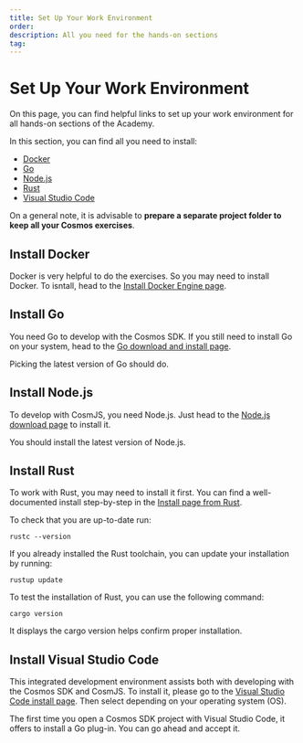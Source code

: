 ```yaml
---
title: Set Up Your Work Environment
order:
description: All you need for the hands-on sections
tag:
---
```


# Set Up Your Work Environment

On this page, you can find helpful links to set up your work environment for all hands-on sections of the Academy.

<HighlightBox type="learning">

In this section, you can find all you need to install:

* [Docker](https://www.docker.com/)
* [Go](https://go.dev/)
* [Node.js](https://nodejs.org/en/)
* [Rust](https://www.rust-lang.org/)
* [Visual Studio Code](https://code.visualstudio.com/)

</HighlightBox>

On a general note, it is advisable to **prepare a separate project folder to keep all your Cosmos exercises**.

## Install Docker

Docker is very helpful to do the exercises. So you may need to install Docker. To isntall, head to the [Install Docker Engine page](https://docs.docker.com/engine/install/).

## Install Go

You need Go to develop with the Cosmos SDK. If you still need to install Go on your system, head to the [Go download and install page](https://go.dev/doc/install).

<HighlightBox type="best-practice">

Picking the latest version of Go should do.

</HighlightBox>

## Install Node.js

To develop with CosmJS, you need Node.js. Just head to the [Node.js download page](https://nodejs.org/en/download/) to install it.

<HighlightBox type="best-practice">

You should install the latest version of Node.js.

</HighlightBox>

## Install Rust

To work with Rust, you may need to install it first. You can find a well-documented install step-by-step in the [Install page from Rust](https://www.rust-lang.org/tools/install).

To check that you are up-to-date run:

```
rustc --version
```

If you already installed the Rust toolchain, you can update your installation by running:

```
rustup update
```

To test the installation of Rust, you can use the following command:

```
cargo version
```

It displays the cargo version helps confirm proper installation.

## Install Visual Studio Code

This integrated development environment assists both with developing with the Cosmos SDK and CosmJS. To install it, please go to the [Visual Studio Code install page](https://code.visualstudio.com/Download). Then select depending on your operating system (OS).

<HighlightBox type="best-practice">

The first time you open a Cosmos SDK project with Visual Studio Code, it offers to install a Go plug-in. You can go ahead and accept it.

</HighlightBox>

